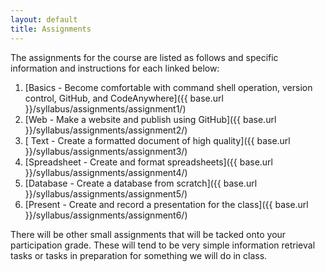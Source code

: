 ```yaml
---
layout: default
title: Assignments
---
```


The assignments for the course are listed as follows and specific information and instructions for each linked below:

1. [Basics - Become comfortable with command shell operation, version control, GitHub, and CodeAnywhere]({{ base.url }}/syllabus/assignments/assignment1/)
2. [Web - Make a website and publish using GitHub]({{ base.url }}/syllabus/assignments/assignment2/)
3. [ Text - Create a formatted document of high quality]({{ base.url }}/syllabus/assignments/assignment3/)
4. [Spreadsheet - Create and format spreadsheets]({{ base.url }}/syllabus/assignments/assignment4/)
5. [Database - Create a database from scratch]({{ base.url }}/syllabus/assignments/assignment5/)
6. [Present - Create and record a presentation for the class]({{ base.url }}/syllabus/assignments/assignment6/)

There will be other small assignments that will be tacked onto your participation grade. 
These will tend to be very simple information retrieval tasks or tasks in preparation for something we will do in class. 